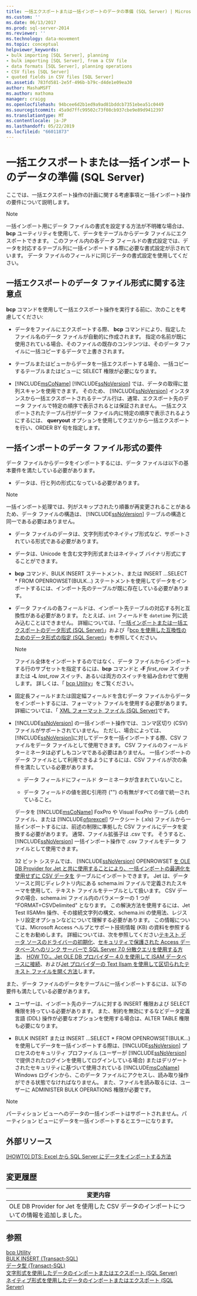 ```yaml
---
title: 一括エクスポートまたは一括インポートのデータの準備 (SQL Server) | Microsoft Docs
ms.custom: ''
ms.date: 06/13/2017
ms.prod: sql-server-2014
ms.reviewer: ''
ms.technology: data-movement
ms.topic: conceptual
helpviewer_keywords:
- bulk importing [SQL Server], planning
- bulk importing [SQL Server], from a CSV file
- data formats [SQL Server], planning operations
- CSV files [SQL Server]
- quoted fields in CSV files [SQL Server]
ms.assetid: 783fd581-2e5f-496b-b79c-d4de1e09ea30
author: MashaMSFT
ms.author: mathoma
manager: craigg
ms.openlocfilehash: 94bcee6d2b1ed9a9ad81bddcb7351ebea51c0449
ms.sourcegitcommit: 45a9d7ffc99502c73f08cb937cbe9e89d9412397
ms.translationtype: MT
ms.contentlocale: ja-JP
ms.lasthandoff: 05/22/2019
ms.locfileid: "66011873"
---
```

# <a name="prepare-data-for-bulk-export-or-import-sql-server"></a>一括エクスポートまたは一括インポートのデータの準備 (SQL Server)
  ここでは、一括エクスポート操作の計画に関する考慮事項と一括インポート操作の要件について説明します。  
  
> [!NOTE]  
>  一括インポート用にデータ ファイルの書式を設定する方法が不明確な場合は、 **bcp** ユーティリティを使用して、データをテーブルからデータ ファイルにエクスポートできます。 このファイル内の各データ フィールドの書式設定では、データを対応するテーブル列に一括インポートする際に必要な書式設定が示されています。 データ ファイルのフィールドに同じデータの書式設定を使用してください。  
  
## <a name="data-file-format-considerations-for-bulk-export"></a>一括エクスポートのデータ ファイル形式に関する注意点  
 **bcp** コマンドを使用して一括エクスポート操作を実行する前に、次のことを考慮してください:  
  
-   データをファイルにエクスポートする際、 **bcp** コマンドにより、指定したファイル名のデータ ファイルが自動的に作成されます。 指定の名前が既に使用されている場合、そのファイルの既存のコンテンツは、そのデータ ファイルに一括コピーするデータで上書きされます。  
  
-   テーブルまたはビューからデータを一括エクスポートする場合、一括コピーするテーブルまたはビューに SELECT 権限が必要になります。  
  
-   [!INCLUDE[msCoName](../../includes/msconame-md.md)] [!INCLUDE[ssNoVersion](../../includes/ssnoversion-md.md)] では、データの取得に並列スキャンを使用できます。 そのため、 [!INCLUDE[ssNoVersion](../../includes/ssnoversion-md.md)] インスタンスから一括エクスポートされるテーブル行は、通常、エクスポート先のデータ ファイルで特定の順序で表示されるとは保証されません。 一括エクスポートされたテーブル行がデータ ファイル内に特定の順序で表示されるようにするには、 **queryout** オプションを使用してクエリから一括エクスポートを行い、ORDER BY 句を指定します。  
  
## <a name="data-file-format-requirements-for-bulk-import"></a>一括インポートのデータ ファイル形式の要件  
 データ ファイルからデータをインポートするには、データ ファイルは以下の基本要件を満たしている必要があります。  
  
-   データは、行と列の形式になっている必要があります。  
  
> [!NOTE]  
>  一括インポート処理では、列がスキップされたり順番が再変更されることがあるため、データ ファイルの構造は、 [!INCLUDE[ssNoVersion](../../includes/ssnoversion-md.md)] テーブルの構造と同一である必要はありません。  
  
-   データ ファイルのデータは、文字列形式やネイティブ形式など、サポートされている形式である必要があります。  
  
-   データは、Unicode を含む文字列形式またはネイティブ バイナリ形式にすることができます。  
  
-   **bcp** コマンド、BULK INSERT ステートメント、または INSERT ...SELECT * FROM OPENROWSET(BULK...) ステートメントを使用してデータをインポートするには、インポート先のテーブルが既に存在している必要があります。  
  
-   データ ファイルの各フィールドは、インポート先テーブルの対応する列と互換性がある必要があります。 たとえば、`int` フィールドを `datetime` 列に読み込むことはできません。 詳細については、「[一括インポートまたは一括エクスポートのデータ形式 &#40;SQL Server&#41;](data-formats-for-bulk-import-or-bulk-export-sql-server.md)」および「[bcp を使用した互換性のためのデータ形式の指定 &#40;SQL Server&#41;](specify-data-formats-for-compatibility-when-using-bcp-sql-server.md)」を参照してください。  
  
    > [!NOTE]  
    >  ファイル全体をインポートするのではなく、データ ファイルからインポートする行のサブセットを指定するには、**bcp** コマンドと **-F** *first_row* スイッチまたは **-L** *last_row* スイッチ、あるいは両方のスイッチを組み合わせて使用します。 詳しくは、「 [bcp Utility](../../tools/bcp-utility.md)」をご覧ください。  
  
-   固定長フィールドまたは固定幅フィールドを含むデータ ファイルからデータをインポートするには、フォーマット ファイルを使用する必要があります。 詳細については、「 [XML フォーマット ファイル &#40;SQL Server&#41;](xml-format-files-sql-server.md)です。  
  
-   [!INCLUDE[ssNoVersion](../../includes/ssnoversion-md.md)] の一括インポート操作では、コンマ区切り (CSV) ファイルがサポートされていません。 ただし、場合によっては、 [!INCLUDE[ssNoVersion](../../includes/ssnoversion-md.md)]に対してデータを一括インポートする際、CSV ファイルをデータ ファイルとして使用できます。 CSV ファイルのフィールド ターミネータは必ずしもコンマである必要はありません。 一括インポートのデータ ファイルとして利用できるようにするには、CSV ファイルが次の条件を満たしている必要があります。  
  
    -   データ フィールドにフィールド ターミネータが含まれていないこと。  
  
    -   データ フィールドの値を囲む引用符 ("") の有無がすべての値で統一されていること。  
  
     データを [!INCLUDE[msCoName](../../includes/msconame-md.md)] FoxPro や Visual FoxPro テーブル (.dbf) ファイル、または [!INCLUDE[ofprexcel](../../includes/ofprexcel-md.md)] ワークシート (.xls) ファイルから一括インポートするには、前述の制限に準拠した CSV ファイルにデータを変換する必要があります。 通常、ファイル拡張子は .csv です。 そうすると、 [!INCLUDE[ssNoVersion](../../includes/ssnoversion-md.md)] 一括インポート操作で .csv ファイルをデータ ファイルとして使用できます。  
  
     32 ビット システムでは、 [!INCLUDE[ssNoVersion](../../includes/ssnoversion-md.md)] OPENROWSET [を OLE DB Provider for Jet と共に使用することにより、一括インポートの最適化を使用せずに CSV データを](/sql/t-sql/functions/openrowset-transact-sql) テーブルにインポートできます。 Jet は、データ ソースと同じディレクトリ内にある schema.ini ファイルで定義されたスキーマを使用して、テキスト ファイルをテーブルとして扱います。  CSV データの場合、schema.ini ファイル内のパラメーターの 1 つが "FORMAT=CSVDelimited" となります。 この解決方法を使用するには、Jet Test IISAMm 操作、その接続文字列の構文、schema.ini の使用法、レジストリ設定オプションなどについて理解する必要があります。  この情報については、Microsoft Access ヘルプとサポート技術情報 (KB) の資料を参照することをお勧めします。 詳細については、次を参照してください[テキスト データ ソースのドライバーの初期化](https://go.microsoft.com/fwlink/?LinkId=128503)、[セキュリティで保護された Access データベースへのリンク サーバーで SQL Server 7.0 分散クエリを使用する方法](https://go.microsoft.com/fwlink/?LinkId=128504)、 [HOW TO:。Jet OLE DB プロバイダー 4.0 を使用して ISAM データベースに接続](https://go.microsoft.com/fwlink/?LinkId=128505)、および[Jet プロバイダーの Text IIsam を使用して区切られたテキスト ファイルを開く方法](https://go.microsoft.com/fwlink/?LinkId=128501)します。  
  
 また、データ ファイルのデータをテーブルに一括インポートするには、以下の要件も満たしている必要があります。  
  
-   ユーザーは、インポート先のテーブルに対する INSERT 権限および SELECT 権限を持っている必要があります。 また、制約を無効にするなどデータ定義言語 (DDL) 操作が必要なオプションを使用する場合は、ALTER TABLE 権限も必要になります。  
  
-   BULK INSERT または INSERT ...SELECT * FROM OPENROWSET(BULK...) を使用してデータを一括インポートする際は、[!INCLUDE[ssNoVersion](../../includes/ssnoversion-md.md)] プロセスのセキュリティ プロファイル (ユーザーが [!INCLUDE[ssNoVersion](../../includes/ssnoversion-md.md)] で提供されたログインを使用してログインしている場合) またはデリゲートされたセキュリティに基づいて使用されている [!INCLUDE[msCoName](../../includes/msconame-md.md)] Windows ログインから、このデータ ファイルにアクセスし、読み取り操作ができる状態でなければなりません。 また、ファイルを読み取るには、ユーザーに ADMINISTER BULK OPERATIONS 権限が必要です。  
  
> [!NOTE]  
>  パーティション ビューへのデータの一括インポートはサポートされません。パーティション ビューにデータを一括インポートするとエラーになります。  
  
## <a name="external-resources"></a>外部リソース  
 [[HOWTO] DTS: Excel から SQL Server にデータをインポートする方法](https://support.microsoft.com/kb/321686)  
  
## <a name="change-history"></a>変更履歴  
  
|変更内容|  
|---------------------|  
|OLE DB Provider for Jet を使用した CSV データのインポートについての情報を追加しました。|  
  
## <a name="see-also"></a>参照  
 [bcp Utility](../../tools/bcp-utility.md)   
 [BULK INSERT &#40;Transact-SQL&#41;](/sql/t-sql/statements/bulk-insert-transact-sql)   
 [データ型 &#40;Transact-SQL&#41;](/sql/t-sql/data-types/data-types-transact-sql)   
 [文字形式を使用したデータのインポートまたはエクスポート &#40;SQL Server&#41;](use-character-format-to-import-or-export-data-sql-server.md)   
 [ネイティブ形式を使用したデータのインポートまたはエクスポート &#40;SQL Server&#41;](use-native-format-to-import-or-export-data-sql-server.md)  
  
  
